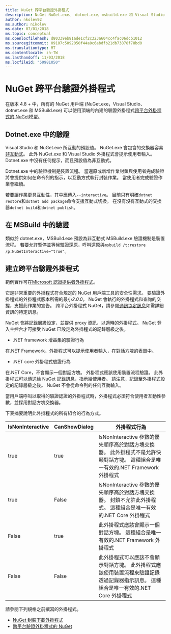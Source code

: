 ```yaml
---
title: NuGet 跨平台驗證外掛程式
description: NuGet NuGet.exe、 dotnet.exe，msbuild.exe 和 Visual Studio 跨平台驗證外掛程式
author: nkolev92
ms.author: nikolev
ms.date: 07/01/2018
ms.topic: conceptual
ms.openlocfilehash: d80339eb81ade1cf2c323a604cc4fac06dcb1012
ms.sourcegitcommit: 09107c5092050f44a0c6abdfb21db73878f78bd0
ms.translationtype: MT
ms.contentlocale: zh-TW
ms.lasthandoff: 11/03/2018
ms.locfileid: "50981050"
---
```

# <a name="nuget-cross-platform-authentication-plugin"></a>NuGet 跨平台驗證外掛程式

在版本 4.8 + 中，所有的 NuGet 用戶端 (NuGet.exe，Visual Studio、 dotnet.exe 和 MSBuild.exe) 可以使用頂端的內建的驗證外掛程式[跨平台外掛程式的 NuGet](NuGet-Cross-Platform-Plugins.md)模型。

## <a name="authentication-in-dotnetexe"></a>Dotnet.exe 中的驗證

Visual Studio 和 NuGet.exe 所互動的預設值。 NuGet.exe 會包含的交換器容易[非互動式](../../tools/nuget-exe-CLI-Reference.md)。
此外 NuGet.exe 和 Visual Studio 外掛程式會提示使用者輸入。
Dotnet.exe 中沒有任何提示，而且預設值為非互動式。

Dotnet.exe 中的驗證機制是裝置流程。 當還原或新增作業封鎖與使用者完成驗證將會提供如何在命令列的指示，以互動方式執行封裝作業。
當使用者完成驗證作業會繼續。

若要讓作業更具互動性，其中應傳入`--interactive`。
目前只有明確`dotnet restore`和`dotnet add package`命令支援互動式切換。
在沒有沒有互動式的交換器`dotnet build`和`dotnet publish`。

## <a name="authentication-in-msbuild"></a>在 MSBuild 中的驗證

類似於 dotnet.exe，MSBuild.exe 預設為非互動式 MSBuild.exe 驗證機制是裝置流程。
若要允許暫停並等候驗證還原，呼叫還原與`msbuild /t:restore /p:NuGetInteractive="true"`。

## <a name="creating-a-cross-platform-authentication-plugin"></a>建立跨平台驗證外掛程式

範例實作可在[Microsoft 認證提供者外掛程式](https://github.com/Microsoft/artifacts-credprovider)。

它是非常重要的外掛程式符合規定的 NuGet 用戶端工具的安全性需求。
要驗證外掛程式的外掛程式版本所需的最小*2.0.0*。
NuGet 會執行的外掛程式和查詢的交握，支援此作業的宣告。
跨平台外掛程式 NuGet，請參閱[通訊協定訊息](NuGet-Cross-Platform-Plugins.md#protocol-messages-index)如需詳細資訊的特定訊息。

NuGet 會將記錄層級設定，並提供 proxy 資訊，以適時的外掛程式。
NuGet 登入主控台才可接受 NuGet 已設定為外掛程式的記錄層級之後。

- .NET framework 增益集的驗證行為

在.NET Framework，外掛程式可以提示使用者輸入，在對話方塊的表單中。

- .NET core 外掛程式驗證行為

在.NET Core，不會顯示一個對話方塊。 外掛程式應該使用裝置流程驗證。
此外掛程式可以傳送給 NuGet 記錄訊息，指示給使用者。
請注意，記錄至外掛程式設定的記錄層級之後。
NuGet 不會從命令列的任何互動輸入。

當用戶端呼叫以取得的驗證認證的外掛程式時，外掛程式必須符合使用者互動性參數，並採用對話方塊交換器。 

下表摘要說明此外掛程式的所有組合的行為方式。

| IsNonInteractive | CanShowDialog | 外掛程式行為 |
| ---------------- | ------------- | --------------- |
| true | true | IsNonInteractive 參數的優先順序高於對話方塊交換器。 此外掛程式不是允許快顯對話方塊。 這種組合是唯一有效的.NET Framework 外掛程式 |
| true | False | IsNonInteractive 參數的優先順序高於對話方塊交換器。 封鎖不允許此外掛程式。 這種組合是唯一有效的.NET Core 外掛程式 |
| False | true | 此外掛程式應該會顯示一個對話方塊。 這種組合是唯一有效的.NET Framework 外掛程式 |
| False | False | 此外掛程式可以應該不會顯示對話方塊。 此外掛程式應該使用裝置流程來驗證記錄透過記錄器指示訊息。 這種組合是唯一有效的.NET Core 外掛程式 |

請參閱下列規格之前撰寫的外掛程式。

- [NuGet 封裝下載外掛程式](https://github.com/NuGet/Home/wiki/NuGet-Package-Download-Plugin)
- [跨平台驗證外掛程式的 NuGet](https://github.com/NuGet/Home/wiki/NuGet-cross-plat-authentication-plugin)
